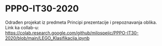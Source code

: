 # PPPO-IT30-2020
Odrađen projekat iz predmeta Principi prezentacije i prepoznavanja oblika. Link ka collab-u: https://colab.research.google.com/github/milospejic/PPPO-IT30-2020/blob/main/LEGO_Klasifikacija.ipynb
